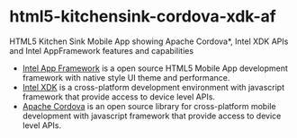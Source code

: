 html5-kitchensink-cordova-xdk-af
================================

HTML5 Kitchen Sink Mobile App showing Apache Cordova*, Intel XDK APIs and Intel AppFramework features and capabilities
- <a href="http://app-framework-software.intel.com/">Intel App Framework</a> is a open source HTML5 Mobile App development framework with native style UI theme and performance.
- <a href="http://www.html5dev-software.intel.com/documentation/jsAPI/index.html">Intel XDK</a> is a cross-platform development environment with javascript framework that provide access to device level APIs.
- <a href="http://cordova.apache.org/">Apache Cordova</a> is an open source library for cross-platform mobile development with javascript framework that provide access to device level APIs.
